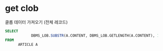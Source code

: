 # get clob

클롭 데이터 가져오기 (전체 레코드)

```sql
SELECT
			DBMS_LOB.SUBSTR(A.CONTENT, DBMS_LOB.GETLENGTH(A.CONTENT), 1) AS CONTENT
FROM 
      ARTICLE A
```
